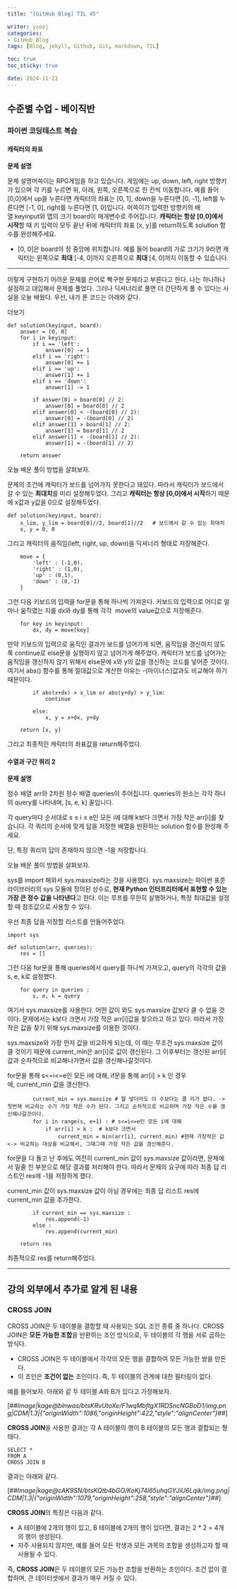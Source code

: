 ```yaml
---
title: "[GitHub Blog] TIL 45"

writer: ysooj
categories:
- GitHub Blog
tags: [Blog, jekyll, Github, Git, markdown, TIL]

toc: true
toc_sticky: true

date: 2024-11-21
---
```


## **수준별 수업 - 베이직반**

### **파이썬 코딩테스트 복습**

#### **캐릭터의 좌표**

**문제 설명**

문제 설명머쓱이는 RPG게임을 하고 있습니다. 게임에는 up, down, left, right 방향키가 있으며 각 키를 누르면 위, 아래, 왼쪽, 오른쪽으로 한 칸씩 이동합니다. 예를 들어 \[0,0\]에서 up을 누른다면 캐릭터의 좌표는 \[0, 1\], down을 누른다면 \[0, -1\], left를 누른다면 \[-1, 0\], right를 누른다면 \[1, 0\]입니다. 머쓱이가 입력한 방향키의 배열 keyinput와 맵의 크기 board이 매개변수로 주어집니다. **캐릭터는 항상** **\[0,0\]에서 시작**할 때 키 입력이 모두 끝난 뒤에 캐릭터의 좌표 \[x, y\]를 return하도록 solution 함수를 완성해주세요.

-   \[0, 0\]은 board의 정 중앙에 위치합니다. 예를 들어 board의 가로 크기가 9라면 캐릭터는 왼쪽으로 **최대** \[-4, 0\]까지 오른쪽으로 **최대** \[4, 0\]까지 이동할 수 있습니다.

---

이렇게 구현하기 어려운 문제를 은어로 빡구현 문제라고 부른다고 한다. 나는 하나하나 설정하고 대입해서 문제를 풀었다. 그러나 딕셔너리로 풀면 더 간단하게 풀 수 있다는 사실을 오늘 배웠다. 우선, 내가 푼 코드는 아래와 같다.

더보기

```
def solution(keyinput, board):
    answer = [0, 0]
    for i in keyinput:
        if i == 'left':
            answer[0] -= 1
        elif i == 'right':
            answer[0] += 1
        elif i == 'up':
            answer[1] += 1
        elif i == 'down':
            answer[1] -= 1
            
        if answer[0] > board[0] // 2:
            answer[0] = board[0] // 2
        elif answer[0] < -(board[0] // 2):
            answer[0] = -(board[0] // 2)
        elif answer[1] > board[1] // 2:
            answer[1] = board[1] // 2
        elif answer[1] < -(board[1] // 2):
            answer[1] = -(board[1] // 2)
        
    return answer
```

오늘 배운 풀이 방법을 살펴보자.

문제의 조건에 캐릭터가 보드를 넘어가지 못한다고 돼있다. 따라서 캐릭터가 보드에서 갈 수 있는 **최대치**를 미리 설정해두었다. 그리고 **캐릭터는 항상 \[0,0\]에서 시작**하기 때문에 x값과 y값을 0으로 설정해두었다.

```
def solution(keyinput, board):
    x_lim, y_lim = board[0]//2, board[1]//2   # 보드에서 갈 수 있는 최대치
    x, y = 0, 0
```

그리고 캐릭터의 움직임(left, right, up, down)을 딕셔너리 형태로 저장해준다.

```
    move = {
        'left' : (-1,0),
        'right' : (1,0),
        'up' : (0,1),
        'down' : (0,-1)
    }
```

그런 다음 키보드의 입력을 for문을 통해 하나씩 가져온다. 키보드의 입력으로 어디로 얼마나 움직였는 지를 dx와 dy를 통해 각각  move의 value값으로 저장해준다.

```
    for key in keyinput:
        dx, dy = move[key]
```

만약 키보드의 입력으로 움직인 결과가 보드를 넘어가게 되면, 움직임을 갱신하지 않도록 continue로 else문을 실행하지 않고 넘어가게 해주었다. 캐릭터가 보드를 넘어가는 움직임을 갱신하지 않기 위해서 else문에 x와 y의 값을 갱신하는 코드를 넣어준 것이다. 여기서 abs() 함수를 통해 절대값으로 계산한 이유는 -(마이너스)값과도 비교해야 하기 때문이다.

```
        if abs(x+dx) > x_lim or abs(y+dy) > y_lim:
            continue
        
        else:
            x, y = x+dx, y+dy
    
    return [x, y]
```

그리고 최종적인 캐릭터의 좌표값을 return해주었다.

#### **수열과 구간 쿼리 2**

**문제 설명**

정수 배열 arr와 2차원 정수 배열 queries이 주어집니다. queries의 원소는 각각 하나의 query를 나타내며, \[s, e, k\] 꼴입니다.

각 query마다 순서대로 s ≤ i ≤ e인 모든 i에 대해 k보다 크면서 가장 작은 arr\[i\]를 찾습니다. 각 쿼리의 순서에 맞게 답을 저장한 배열을 반환하는 solution 함수를 완성해 주세요.

단, 특정 쿼리의 답이 존재하지 않으면 -1을 저장합니다.

오늘 배운 풀이 방법을 살펴보자.

sys를 import 해와서 sys.maxsize라는 것을 사용했다. sys.maxsize는 파이썬 표준 라이브러리의 sys 모듈에 정의된 상수로, **현재 Python 인터프리터에서 표현할 수 있는 가장 큰 정수 값을 나타낸다**고 한다. 이는 루프를 무한히 실행하거나, 특정 최대값을 설정할 때 참조값으로 사용할 수 있다.

우선 최종 답을 저장할 리스트를 만들어주었다.

```
import sys

def solution(arr, queries):
    res = []
```

그런 다음 for문을 통해 queries에서 query를 하나씩 가져오고, query의 각각의 값을 s, e, k로 설정했다.

```
    for query in queries :  
        s, e, k = query
```

여기서 sys.maxsize를 사용한다. 어떤 값이 와도 sys.maxsize 값보다 클 수 없을 것이다. 문제에서는 k보다 크면서 가장 작은 arr\[i\]값을 찾으라고 하고 있다. 따라서 가장 작은 값을 찾기 위해 sys.maxsize를 이용한 것이다.

sys.maxsize와 가장 먼저 값을 비교하게 되는데, 이 때는 무조건 sys.maxsize 값이 클 것이기 때문에 current\_min은 arr\[i\]로 값이 갱신된다. 그 이후부터는 갱신된 arr\[i\]값과 순차적으로 비교해나가면서 값을 갱신해나갈것이다.

for문을 통해 s<=i<=e인 모든 i에 대해, if문을 통해 arr\[i\] > k 인 경우에, current\_min 값을 갱신한다.

```
        current_min = sys.maxsize # 뭘 넣더라도 이 수보다는 클 리가 없다. -> 첫번재 비교하는 수가 가장 작은 수가 된다. 그리고 순차적으로 비교하며 가장 작은 수를 갱신해나갈것이다. 
        for i in range(s, e+1) : # s<=i<=e인 모든 i에 대해
            if arr[i] > k :  # k보다 크면서
                current_min = min(arr[i], current_min) #현재 가장작은 값 <-> 비교하는 대상을 비교해서, 그때그때 가장 작은 값을 갱신해준다.
```

for문을 다 돌고 난 후에도 여전히 current\_min 값이 sys.maxsize 값이라면, 문제에서 밑줄 친 부분으로 해당 결과를 처리해야 한다. 따라서 문제의 요구에 따라 최종 답 리스트인 res에 -1을 저장하게 했다.

current\_min 값이 sys.maxsize 값이 아닐 경우에는 최종 답 리스트 res에 current\_min 값을 추가한다.

```
        if current_min == sys.maxsize : 
            res.append(-1)
        else : 
            res.append(current_min)
            
    return res
```

최종적으로 res를 return해주었다.

---

## **강의 외부에서 추가로 알게 된 내용**

### **CROSS JOIN**

CROSS JOIN은 두 테이블을 결합할 때 사용되는 SQL 조인 종류 중 하나다. CROSS JOIN은 **모든 가능한 조합**을 반환하는 조인 방식으로, 두 테이블의 각 행을 서로 곱하는 방식다.

-   CROSS JOIN은 두 테이블에서 각각의 모든 행을 결합하여 모든 가능한 쌍을 만든다.
-   이 조인은 **조건이 없는** 조인이다. 즉, 두 테이블의 관계에 대한 필터링이 없다.

예를 들어보자. 아래와 같 두 테이블 A와 B가 있다고 가정해보자.

[##_Image|kage@blnwas/btsKRvUtoXe/F1wqMbftgX1RDSncNGBoD1/img.png|CDM|1.3|{"originWidth":1086,"originHeight":422,"style":"alignCenter"}_##]

**CROSS JOIN**을 사용한 결과는 각 A 테이블의 행이 B 테이블의 모든 행과 결합되는 형태다.

```
SELECT * 
FROM A
CROSS JOIN B
```

결과는 아래와 같다.

[##_Image|kage@cAK9SN/btsKQtb4bGO/KoKj74I65uhqGYJiU6Lqik/img.png|CDM|1.3|{"originWidth":1079,"originHeight":258,"style":"alignCenter"}_##]

**CROSS JOIN**의 특징은 다음과 같다.

-   A 테이블에 2개의 행이 있고, B 테이블에 2개의 행이 있다면, 결과는 2 \* 2 = 4개의 행이 생성된다.
-   자주 사용되지 않지만, 예를 들어 모든 학생과 모든 과목의 조합을 생성하고자 할 때 사용될 수 있다.

즉, **CROSS JOIN**은 두 테이블의 모든 가능한 조합을 반환하는 조인이다. 조건 없이 결합하며, 큰 데이터셋에서 결과가 매우 커질 수 있다.